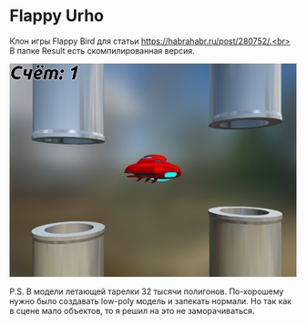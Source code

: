 # Flappy Urho

Клон игры Flappy Bird для статьи https://habrahabr.ru/post/280752/.<br>
В папке Result есть скомпилированная версия.

![Screenshot](https://raw.githubusercontent.com/1vanK/FlappyUrho/master/Screen.png)

P.S. В модели летающей тарелки 32 тысячи полигонов. По-хорошему нужно было создавать low-poly модель и запекать нормали. Но так как в сцене мало объектов, то я решил на это не заморачиваться.

